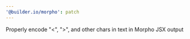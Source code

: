 ```yaml
---
'@builder.io/morpho': patch
---
```


Properly encode "<", ">", and other chars in text in Morpho JSX output

